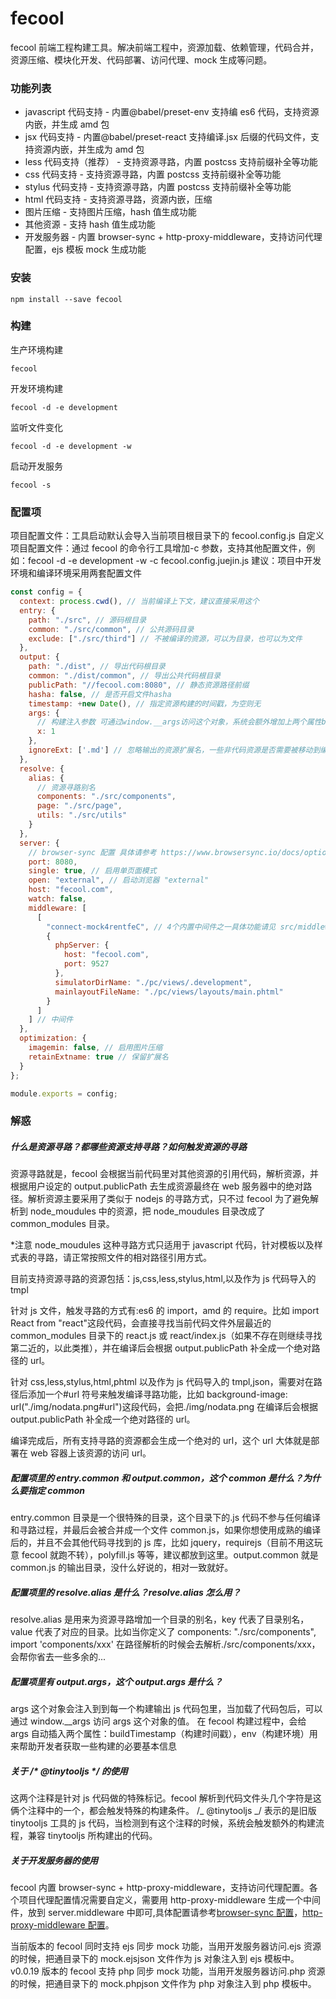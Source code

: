 # fecool

fecool 前端工程构建工具。解决前端工程中，资源加载、依赖管理，代码合并，资源压缩、模块化开发、代码部署、访问代理、mock 生成等问题。

### 功能列表

- javascript 代码支持 - 内置@babel/preset-env 支持编 es6 代码，支持资源内嵌，并生成 amd 包
- jsx 代码支持 - 内置@babel/preset-react 支持编译.jsx 后缀的代码文件，支持资源内嵌，并生成为 amd 包
- less 代码支持（推荐） - 支持资源寻路，内置 postcss 支持前缀补全等功能
- css 代码支持 - 支持资源寻路，内置 postcss 支持前缀补全等功能
- stylus 代码支持 - 支持资源寻路，内置 postcss 支持前缀补全等功能
- html 代码支持 - 支持资源寻路，资源内嵌，压缩
- 图片压缩 - 支持图片压缩，hash 值生成功能
- 其他资源 - 支持 hash 值生成功能
- 开发服务器 - 内置 browser-sync + http-proxy-middleware，支持访问代理配置，ejs 模板 mock 生成功能

### 安装

```shell
npm install --save fecool
```

### 构建

生产环境构建

```shell
fecool
```

开发环境构建

```shell
fecool -d -e development
```

监听文件变化

```shell
fecool -d -e development -w
```

启动开发服务

```shell
fecool -s
```

### 配置项

项目配置文件：工具启动默认会导入当前项目根目录下的 fecool.config.js
自定义项目配置文件：通过 fecool 的命令行工具增加-c 参数，支持其他配置文件，例如：fecool -d -e development -w -c fecool.config.juejin.js
建议：项目中开发环境和编译环境采用两套配置文件

```javascript
const config = {
  context: process.cwd(), // 当前编译上下文，建议直接采用这个
  entry: {
    path: "./src", // 源码根目录
    common: "./src/common", // 公共源码目录
    exclude: ["./src/third"] // 不被编译的资源，可以为目录，也可以为文件
  },
  output: {
    path: "./dist", // 导出代码根目录
    common: "./dist/common", // 导出公共代码根目录
    publicPath: "//fecool.com:8080", // 静态资源路径前缀
    hasha: false, // 是否开启文件hasha
    timestamp: +new Date(), // 指定资源构建的时间戳，为空则无
    args: {
      // 构建注入参数 可通过window.__args访问这个对象，系统会额外增加上两个属性buildTimestamp（构建时间戳），env（构建环境）
      x: 1
    },
    ignoreExt: ['.md'] // 忽略输出的资源扩展名，一些非代码资源是否需要被移动到编译目录，可以通过这个增加扩展名控制
  },
  resolve: {
    alias: {
      // 资源寻路别名
      components: "./src/components",
      page: "./src/page",
      utils: "./src/utils"
    }
  },
  server: {
    // browser-sync 配置 具体请参考 https://www.browsersync.io/docs/options
    port: 8080,
    single: true, // 启用单页面模式
    open: "external", // 启动浏览器 "external"
    host: "fecool.com",
    watch: false,
    middleware: [
      [
        "connect-mock4rentfeC", // 4个内置中间件之一具体功能请见 src/middlewares目录
        {
          phpServer: {
            host: "fecool.com",
            port: 9527
          },
          simulatorDirName: "./pc/views/.development",
          mainlayoutFileName: "./pc/views/layouts/main.phtml"
        }
      ]
    ] // 中间件
  },
  optimization: {
    imagemin: false, // 启用图片压缩
    retainExtname: true // 保留扩展名
  }
};

module.exports = config;
```

### 解惑

##### 什么是资源寻路？都哪些资源支持寻路？如何触发资源的寻路

资源寻路就是，fecool 会根据当前代码里对其他资源的引用代码，解析资源，并根据用户设定的 output.publicPath 去生成资源最终在 web 服务器中的绝对路径。解析资源主要采用了类似于 nodejs 的寻路方式，只不过 fecool 为了避免解析到 node_moudules 中的资源，把 node_moudules 目录改成了 common_modules 目录。

\*注意 node_moudules 这种寻路方式只适用于 javascript 代码，针对模板以及样式表的寻路，请正常按照文件的相对路径引用方式。

目前支持资源寻路的资源包括：js,css,less,stylus,html,以及作为 js 代码导入的 tmpl

针对 js 文件，触发寻路的方式有:es6 的 import，amd 的 require。比如 import React from "react"这段代码，会直接寻找当前代码文件外层最近的 common_modules 目录下的 react.js 或 react/index.js（如果不存在则继续寻找第二近的，以此类推），并在编译后会根据 output.publicPath 补全成一个绝对路径的 url。

针对 css,less,stylus,html,phtml 以及作为 js 代码导入的 tmpl,json，需要对在路径后添加一个#url 符号来触发编译寻路功能，比如 background-image: url("./img/nodata.png#url")这段代码，会把./img/nodata.png 在编译后会根据 output.publicPath 补全成一个绝对路径的 url。

编译完成后，所有支持寻路的资源都会生成一个绝对的 url，这个 url 大体就是部署在 web 容器上该资源的访问 url。

##### 配置项里的 entry.common 和 output.common，这个 common 是什么？为什么要指定 common

entry.common 目录是一个很特殊的目录，这个目录下的.js 代码不参与任何编译和寻路过程，并最后会被合并成一个文件 common.js，如果你想使用成熟的编译后的，并且不会其他代码寻找到的 js 库，比如 jquery，requirejs（目前不用这玩意 fecool 就跑不转），polyfill.js 等等，建议都放到这里。output.common 就是 common.js 的输出目录，没什么好说的，相对一致就好。

##### 配置项里的 resolve.alias 是什么？resolve.alias 怎么用？

resolve.alias 是用来为资源寻路增加一个目录的别名，key 代表了目录别名，value 代表了对应的目录。比如当你定义了 components: "./src/components", import 'components/xxx' 在路径解析的时候会去解析./src/components/xxx，会帮你省去一些多余的...

##### 配置项里有 output.args，这个 output.args 是什么？

args 这个对象会注入到到每一个构建输出 js 代码包里，当加载了代码包后，可以通过 window.\_\_args 访问 args 这个对象的值。
在 fecool 构建过程中，会给 args 自动插入两个属性：buildTimestamp（构建时间戳），env（构建环境）用来帮助开发者获取一些构建的必要基本信息

##### 关于 /\* \@tinytooljs \*\/ 的使用

这两个注释是针对 js 代码做的特殊标记。fecool 解析到代码文件头几个字符是这俩个注释中的一个，都会触发特殊的构建条件。
/_ @tinytooljs _/ 表示的是旧版 tinytooljs 工具的 js 代码，当检测到有这个注释的时候，系统会触发额外的构建流程，兼容 tinytooljs 所构建出的代码。

##### 关于开发服务器的使用

fecool 内置 browser-sync + http-proxy-middleware，支持访问代理配置。各个项目代理配置情况需要自定义，需要用 http-proxy-middleware 生成一个中间件，放到 server.middleware 中即可,具体配置请参考[browser-sync 配置](https://www.browsersync.io/docs/options)，[http-proxy-middleware 配置](https://github.com/chimurai/http-proxy-middleware)。

当前版本的 fecool 同时支持 ejs 同步 mock 功能，当用开发服务器访问.ejs 资源的时候，把通目录下的 mock.ejsjson 文件作为 js 对象注入到 ejs 模板中。
v0.0.19 版本的 fecool 支持 php 同步 mock 功能，当用开发服务器访问.php 资源的时候，把通目录下的 mock.phpjson 文件作为 php 对象注入到 php 模板中。
